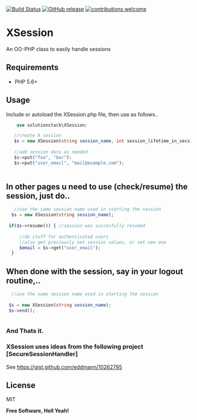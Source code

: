 [![Build Status](https://travis-ci.org/solutionstack/XSession.svg?branch=master)](https://travis-ci.org/solutionstack/XSession)
[![GitHub release](https://img.shields.io/github/release/solutionstack/XSession.svg)]()
[![contributions welcome](https://img.shields.io/badge/contributions-welcome-brightgreen.svg?style=flat)](https://github.com/solutionstack/XSession/issues)


# XSession
An OO-PHP class to easily handle sessions 

## Requirements
 - PHP 5.6+

## Usage
 Include or autoload the XSession.php file, then use as follows..
 
 ```php
     use solutionstack\XSession;

    //create A session
    $s = new XSession(string session_name, int session_lifetime_in_secs);
    
    //add session data as needed
    $s->put("foo", "bar"):
    $s->put("user_email", "mail@example.com");
    
 ```
 ## In other pages u need to use (check/resume) the session, just do..
 
 ```php
    //use the same session name used in starting the session
   $s = new XSession(string session_name);
   
  if($s->resume()) { //session was succesfully resumed
  
      //do stuff for authenticated users
      //also get previously set session values, or set new one
      $email = $s->get("user_email");
   }
 
 ```
 ## When done with the session, say in your logout routine,..
 
  ```php
    //use the same session name used in starting the session
   
   $s = new XSession(string session_name);
   $s->end();
   
 
 ```
 ### And Thats it.
 
 ### XSession uses ideas from the following project [SecureSessionHandler] 
 See  https://gist.github.com/eddmann/10262795    
 
 License
 ----

 MIT


 **Free Software, Hell Yeah!**
 
